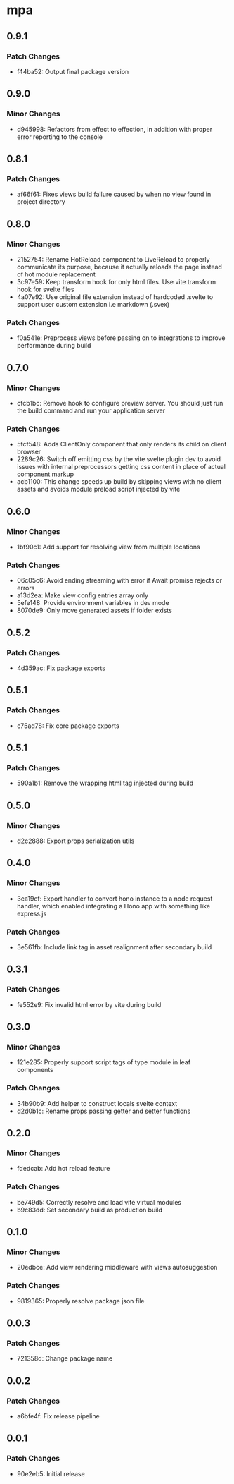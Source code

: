 # mpa

## 0.9.1

### Patch Changes

- f44ba52: Output final package version

## 0.9.0

### Minor Changes

- d945998: Refactors from effect to effection, in addition with proper error reporting to the console

## 0.8.1

### Patch Changes

- af66f61: Fixes views build failure caused by when no view found in project directory

## 0.8.0

### Minor Changes

- 2152754: Rename HotReload component to LiveReload to properly communicate its purpose, because it actually reloads the page instead of hot module replacement
- 3c97e59: Keep transform hook for only html files. Use vite transform hook for svelte files
- 4a07e92: Use original file extension instead of hardcoded .svelte to support user custom extension i.e markdown (.svex)

### Patch Changes

- f0a541e: Preprocess views before passing on to integrations to improve performance during build

## 0.7.0

### Minor Changes

- cfcb1bc: Remove hook to configure preview server. You should just run the build command and run your application server

### Patch Changes

- 5fcf548: Adds ClientOnly component that only renders its child on client browser
- 2289c26: Switch off emitting css by the vite svelte plugin dev to avoid issues with internal preprocessors getting css content in place of actual component markup
- acb1100: This change speeds up build by skipping views with no client assets and avoids module preload script injected by vite

## 0.6.0

### Minor Changes

- 1bf90c1: Add support for resolving view from multiple locations

### Patch Changes

- 06c05c6: Avoid ending streaming with error if Await promise rejects or errors
- a13d2ea: Make view config entries array only
- 5efe148: Provide environment variables in dev mode
- 8070de9: Only move generated assets if folder exists

## 0.5.2

### Patch Changes

- 4d359ac: Fix package exports

## 0.5.1

### Patch Changes

- c75ad78: Fix core package exports

## 0.5.1

### Patch Changes

- 590a1b1: Remove the wrapping html tag injected during build

## 0.5.0

### Minor Changes

- d2c2888: Export props serialization utils

## 0.4.0

### Minor Changes

- 3ca19cf: Export handler to convert hono instance to a node request handler, which enabled integrating a Hono app with something like express.js

### Patch Changes

- 3e561fb: Include link tag in asset realignment after secondary build

## 0.3.1

### Patch Changes

- fe552e9: Fix invalid html error by vite during build

## 0.3.0

### Minor Changes

- 121e285: Properly support script tags of type module in leaf components

### Patch Changes

- 34b90b9: Add helper to construct locals svelte context
- d2d0b1c: Rename props passing getter and setter functions

## 0.2.0

### Minor Changes

- fdedcab: Add hot reload feature

### Patch Changes

- be749d5: Correctly resolve and load vite virtual modules
- b9c83dd: Set secondary build as production build

## 0.1.0

### Minor Changes

- 20edbce: Add view rendering middleware with views autosuggestion

### Patch Changes

- 9819365: Properly resolve package json file

## 0.0.3

### Patch Changes

- 721358d: Change package name

## 0.0.2

### Patch Changes

- a6bfe4f: Fix release pipeline

## 0.0.1

### Patch Changes

- 90e2eb5: Initial release
